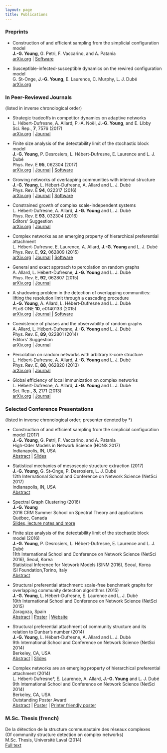 ```yaml
---
layout: page
title: Publications
---
```


<span id="nav-preprints"></span> 
### Preprints

* Construction of and efficient sampling from the simplicial configuration model <br/>
**J.-G. Young**, G. Petri, F. Vaccarino, and A. Patania<br/>
[arXiv.org](https://arxiv.org/abs/1705.10298) | [Software](https://github.com/jg-you/scm)

* Susceptible-infected-susceptible dynamics on the rewired configuration model <br/>
G. St-Onge, **J.-G. Young**, E. Laurence, C. Murphy, L. J. Dubé<br/>
[arXiv.org](https://arxiv.org/abs/1701.01740)

<div class="end-of-post"></div>

<span id="nav-journals"></span>
### In Peer-Reviewed Journals

<p>(listed in inverse chronological order)</p>

* Strategic tradeoffs in competitor dynamics on adaptive networks <br/>
L. Hébert-Dufresne, A. Allard, P.-A. Noël, **J.-G. Young**,  and E. Libby<br/>
Sci. Rep., **7**, 7576 (2017)<br/>
[arXiv.org](http://arxiv.org/abs/1607.04632) | [Journal  <i class="ai ai-open-access" aria-hidden="true"></i>](http://dx.doi.org/10.1038/s41598-017-07621-x) 

* Finite size analysis of the detectability limit of the stochastic block model <br/>
**J.-G. Young**, P. Desrosiers, L. Hébert-Dufresne, E. Laurence and L. J. Dubé<br/>
Phys. Rev. E **95**, 062304 (2017)<br/>
[arXiv.org](https://arxiv.org/abs/1701.00062) | [Journal](http://dx.doi.org/10.1103/PhysRevE.95.062304) | [Software](https://github.com/jg-you/sbm_canonical_mcmc)

* Growing networks of overlapping communities with internal structure<br/>
**J.-G. Young**, L. Hébert-Dufresne, A. Allard and L. J. Dubé<br/>
Phys. Rev. E **94**, 022317 (2016)<br/>
[arXiv.org](http://arxiv.org/abs/1603.05566) | [Journal](http://dx.doi.org/10.1103/physreve.94.022317) | 
[Software](https://github.com/spa-networks/spa)

* Constrained growth of complex scale-independent systems<br/> 
L. Hébert-Dufresne, A. Allard, **J.-G. Young** and L. J. Dubé<br/>
Phys. Rev. E **93**, 032304 (2016)<br/>
<i class="fa fa-star" aria-hidden="true"></i>Editors' Suggestion<br/>
[arXiv.org](http://arxiv.org/abs/1310.0112) | [Journal](http://dx.doi.org/10.1103/PhysRevE.93.032304)

* Complex networks as an emerging property of hierarchical preferential attachment<br/> 
 L. Hébert-Dufresne, E. Laurence, A. Allard, **J.-G. Young** and L. J. Dubé<br/>
Phys. Rev. E, **92**, 062809 (2015)<br/>
[arXiv.org](http://arxiv.org/abs/1312.0171) | [Journal](http://dx.doi.org/10.1103/PhysRevE.92.062809) | 
[Software](https://github.com/spa-networks/hpa)

* General and exact approach to percolation on random graphs<br/> 
 A. Allard, L. Hébert-Dufresne, **J.-G. Young** and L. J. Dubé<br/>
Phys. Rev. E, **92**, 062807 (2015)<br/>
[arXiv.org](http://arxiv.org/abs/1509.01207) | [Journal](http://dx.doi.org/10.1103/PhysRevE.92.062807)

* A shadowing problem in the detection of overlapping communities: lifting the resolution limit through a cascading procedure<br/> 
**J.-G. Young**, A. Allard, L. Hébert-Dufresne and L. J. Dubé<br/>
PLoS ONE **10**, e0140133 (2015)<br/>
[arXiv.org](http://arxiv.org/abs/1211.1364) | [Journal <i class="ai ai-open-access" aria-hidden="true"></i>](http://dx.doi.org/10.1371/journal.pone.0140133) | 
[Software](https://github.com/jg-you/cascading_detection)

* Coexistence of phases and the observability of random graphs<br/> 
A. Allard, L. Hébert-Dufresne, **J.-G. Young** and L. J. Dubé<br/>
Phys. Rev. E, **89**, 022801 (2014)<br/>
<i class="fa fa-star" aria-hidden="true"></i>Editors' Suggestion<br/>
[arXiv.org](http://arxiv.org/abs/1309.7983) | [Journal](http://dx.doi.org/10.1103/PhysRevE.89.022801)

* Percolation on random networks with arbitrary k-core structure<br/> 
L. Hébert-Dufresne, A. Allard, **J.-G. Young** and L. J. Dubé<br/>
Phys. Rev. E, **88**, 062820 (2013)<br/>
[arXiv.org](http://arxiv.org/abs/1308.6537) | [Journal](http://dx.doi.org/10.1103/PhysRevE.88.062820)

* Global efficiency of local immunization on complex networks <br/> 
L. Hébert-Dufresne, A. Allard, **J.-G. Young** and L. J. Dubé<br/>
Sci. Rep., **3**, 2171 (2013)<br/>
[arXiv.org](http://arxiv.org/abs/1208.5768) | [Journal <i class="ai ai-open-access" aria-hidden="true"></i>](http://dx.doi.org/10.1038/srep02171) 

<div class="end-of-post"></div>

<span id="nav-talks"></span>
### Selected Conference Presentations

<p>(listed in inverse chronological order;  presenter denoted by *)</p>

* Construction of and efficient sampling from the simplicial configuration model (2017)<br/>
**J.-G. Young**, G. Petri, F. Vaccarino, and A. Patania<br/>
High-Oder Models in Network Science (HONS 2017)<br/>
<span class="faded">Indianapolis, IN, USA<br/></span>
[Abstract](files/hons2017_abstract.pdf) |
[Slides](https://speakerdeck.com/jgyou/construction-of-and-efficient-sampling-from-the-simplicial-configuration-model)

* Statistical mechanics of mesoscopic structure extraction (2017)<br/>
**J.-G. Young**, G. St-Onge, P. Desrosiers, L. J. Dubé<br/>
12th International School and Conference on Network Science (NetSci 2017)<br/>
<span class="faded">Indianapolis, IN, USA<br/></span>
[Abstract](http://www.dynamica.phy.ulaval.ca/fileadmin/abs/netsci2017_abs_jgy.pdf) 

* Spectral Graph Clustering (2016)<br/> 
**J.-G. Young**<br/>
2016 CRM Summer School on Spectral Theory and applications<br/>
<span class="faded">Québec, Canada<br/></span>
[Slides, lecture notes and more](crm2016/index.html)

* Finite size analysis of the detectability limit of the stochastic block model (2016)<br/> 
**J.-G. Young**, P. Desrosiers, L. Hébert-Dufresne, E. Laurence and L. J. Dubé<br/>
<i class="fa fa-angle-right"></i> 11th International School and Conference on Network Science (NetSci 2016), <span class="faded">Seoul, Korea</span><br/>
<i class="fa fa-angle-right"></i> Statistical Inference for Network Models (SINM 2016), <span class="faded">Seoul, Korea</span><br/>
<i class="fa fa-angle-right"></i> ISI Foundation,<span class="faded">Torino, Italy</span><br/>
[Abstract](http://www.dynamica.phy.ulaval.ca/fileadmin/abs/netsci2016_abs_jg.pdf)

* Structural preferential attachment: scale-free benchmark graphs for overlapping community detection algorithms (2015)<br/> 
**J.-G. Young**, L. Hébert-Dufresne, E. Laurence and L. J. Dubé<br/>
10th International School and Conference on Network Science (NetSci 2015)<br/>
<span class="faded">Zaragoza, Spain <br/></span>
[Abstract](files/netsci2015_JGYAbstract.pdf) |
[Poster](http://www.dynamica.phy.ulaval.ca/fileadmin/posters/netsci2015_poster_ogy.pdf) |
[Website](http://www.spa-networks.org) 

* Structural preferential attachment of community structure and its relation to Dunbar’s number (2014)<br/> 
**J.-G. Young**, L. Hébert-Dufresne, A. Allard and L. J. Dubé<br/>
9th International School and Conference on Network Science (NetSci 2014)<br/>
<span class="faded">Berkeley, CA, USA <br/></span>
[Abstract](files/netsci2014_JGYAbstract.pdf) |
[Slides](https://speakerdeck.com/jgyou/structural-preferential-attachment-of-community-structure-and-its-relation-to-dunbars-number)


* Complex networks are an emerging property of hierarchical preferential attachment (2014)  <br/> 
L. Hébert-Dufresne*, E. Laurence, A. Allard, **J.-G. Young** and L. J. Dubé<br/>
9th International School and Conference on Network Science (NetSci 2014)<br/>
<span class="faded">Berkeley, CA, USA<br/></span>
<i class="fa fa-star" aria-hidden="true"></i> Outstanding Poster Award<br/>
[Abstract](files/netsci2014_LHDAbstract.pdf) |
[Poster](files/netsci2014_LHDPoster.pdf) | 
[Printer friendly poster](files/netsci2014_LHDPoster_printer.pdf)

<div class="end-of-post"></div>

<span id="nav-others"></span>
### M.Sc. Thesis (french)

De la détection de la structure communautaire des réseaux complexes<br/> 
(Of community structure detection on complex networks)<br/>
M.Sc. Thesis, Université Laval (2014)<br/>
[Full text](http://www.dynamica.phy.ulaval.ca/fileadmin/theses/young14_master.pdf) 

